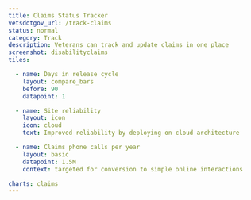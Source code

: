 ```yaml
---
title: Claims Status Tracker
vetsdotgov_url: /track-claims
status: normal
category: Track
description: Veterans can track and update claims in one place
screenshot: disabilityclaims
tiles:

  - name: Days in release cycle
    layout: compare_bars
    before: 90
    datapoint: 1

  - name: Site reliability
    layout: icon
    icon: cloud
    text: Improved reliability by deploying on cloud architecture

  - name: Claims phone calls per year
    layout: basic
    datapoint: 1.5M
    context: targeted for conversion to simple online interactions

charts: claims
---
```

